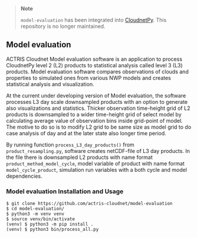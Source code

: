 > **Note**
>
> `model-evaluation` has been integrated into [CloudnetPy](https://github.com/actris-cloudnet/cloudnetpy). This repository is no longer maintained.
>

## Model evaluation

ACTRIS Cloudnet Model evaluation software is an application to process CloudnetPy level 2 (L2) products to statistical analysis called level 3 (L3) products. 
Model evaluation software compares observations of clouds and properties to simulated ones from various NWP models and creates statistical analysis and visualization.

At the current under developing version of Model evaluation, the software processes L3 day scale downsampled products with an option to generate also visualizations and statistics.
Thicker observation time-height grid of L2 products is downsampled to a wider time-height grid of select model by calculating average value of observation bins inside grid-point of model.
The motive to do so is to modify L2 grid to be same size as model grid to do case analysis of day and at the later state also longer time period.

By running function ```process_L3_day_products()``` from ```product_resampling.py```, software creates netCDF-file of L3 day products. 
In the file there is downsampled L2 products with name format ```product_method_model_cycle```, model variable of product with name format ```model_cycle_product```, 
simulation run variables with a both cycle and model dependencies.


### Model evaluation Installation and Usage 
```
$ git clone https://github.com/actris-cloudnet/model-evaluation
$ cd model-evaluation/
$ python3 -m venv venv
$ source venv/bin/activate
(venv) $ python3 -m pip install .
(venv) $ python3 bin/process_all.py
```

